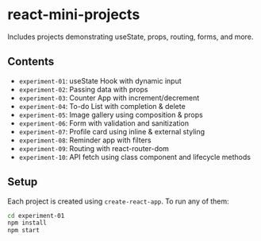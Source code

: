 # react-mini-projects
Includes projects demonstrating useState, props, routing, forms, and more.
## Contents

- `experiment-01`: useState Hook with dynamic input
- `experiment-02`: Passing data with props
- `experiment-03`: Counter App with increment/decrement
- `experiment-04`: To-do List with completion & delete
- `experiment-05`: Image gallery using composition & props
- `experiment-06`: Form with validation and sanitization
- `experiment-07`: Profile card using inline & external styling
- `experiment-08`: Reminder app with filters
- `experiment-09`: Routing with react-router-dom
- `experiment-10`: API fetch using class component and lifecycle methods

## Setup

Each project is created using `create-react-app`.
To run any of them:

```bash
cd experiment-01
npm install
npm start
